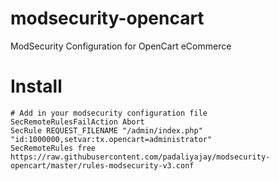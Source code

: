 # modsecurity-opencart
ModSecurity Configuration for OpenCart eCommerce

# Install
```
# Add in your modsecurity configuration file
SecRemoteRulesFailAction Abort
SecRule REQUEST_FILENAME "/admin/index.php" "id:1000000,setvar:tx.opencart=administrator"
SecRemoteRules free https://raw.githubusercontent.com/padaliyajay/modsecurity-opencart/master/rules-modsecurity-v3.conf
```
